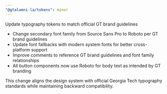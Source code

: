 ```yaml
---
"@gtalumni-la/tokens": minor
---
```


Update typography tokens to match official GT brand guidelines

- Change secondary font family from Source Sans Pro to Roboto per GT brand guidelines
- Update font fallbacks with modern system fonts for better cross-platform support
- Improve comments to reference GT brand guidelines and font family relationships
- All button components now use Roboto for body text as intended by GT branding

This change aligns the design system with official Georgia Tech typography standards while maintaining backward compatibility.
